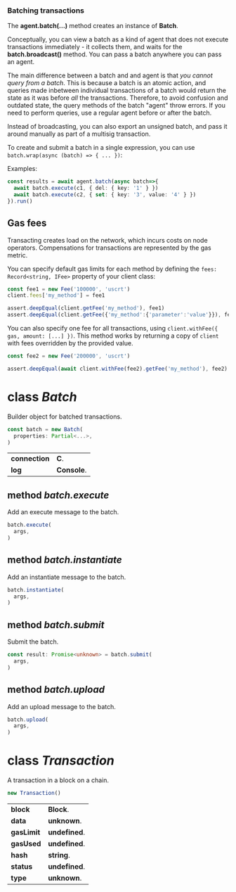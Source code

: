 ### Batching transactions

The **agent.batch(...)** method creates an instance of **Batch**.

Conceptually, you can view a batch as a kind of agent that does not execute transactions
immediately - it collects them, and waits for the **batch.broadcast()** method. You can
pass a batch anywhere you can pass an agent.

The main difference between a batch and and agent is that *you cannot query from a batch*.
This is because a batch is an atomic action, and queries made inbetween individual transactions
of a batch would return the state as it was before *all* the transactions. Therefore, to avoid
confusion and outdated state, the query methods of the batch "agent" throw errors.
If you need to perform queries, use a regular agent before or after the batch.

Instead of broadcasting, you can also export an unsigned batch, and pass it around manually
as part of a multisig transaction.

To create and submit a batch in a single expression,
you can use `batch.wrap(async (batch) => { ... })`:

Examples:

```typescript
const results = await agent.batch(async batch=>{
  await batch.execute(c1, { del: { key: '1' } })
  await batch.execute(c2, { set: { key: '3', value: '4' } })
}).run()
```

## Gas fees

Transacting creates load on the network, which incurs costs on node operators.
Compensations for transactions are represented by the gas metric.

You can specify default gas limits for each method by defining the `fees: Record<string, IFee>`
property of your client class:

```typescript
const fee1 = new Fee('100000', 'uscrt')
client.fees['my_method'] = fee1

assert.deepEqual(client.getFee('my_method'), fee1)
assert.deepEqual(client.getFee({'my_method':{'parameter':'value'}}), fee1)
```

You can also specify one fee for all transactions, using `client.withFee({ gas, amount: [...] })`.
This method works by returning a copy of `client` with fees overridden by the provided value.

```typescript
const fee2 = new Fee('200000', 'uscrt')

assert.deepEqual(await client.withFee(fee2).getFee('my_method'), fee2)
```

<!-- @hackbg/docs: begin -->

# class *Batch*
Builder object for batched transactions.

```typescript
const batch = new Batch(
  properties: Partial<...>,
)
```

<table><tbody>
<tr><td valign="top">
<strong>connection</strong></td>
<td><strong>C</strong>. </td></tr>
<tr><td valign="top">
<strong>log</strong></td>
<td><strong>Console</strong>. </td></tr></tbody></table>

## method *batch.execute*
Add an execute message to the batch.
```typescript
batch.execute(
  args,
)
```

## method *batch.instantiate*
Add an instantiate message to the batch.
```typescript
batch.instantiate(
  args,
)
```

## method *batch.submit*
Submit the batch.
```typescript
const result: Promise<unknown> = batch.submit(
  args,
)
```

## method *batch.upload*
Add an upload message to the batch.
```typescript
batch.upload(
  args,
)
```

# class *Transaction*
A transaction in a block on a chain.

```typescript
new Transaction()
```

<table><tbody>
<tr><td valign="top">
<strong>block</strong></td>
<td><strong>Block</strong>. </td></tr>
<tr><td valign="top">
<strong>data</strong></td>
<td><strong>unknown</strong>. </td></tr>
<tr><td valign="top">
<strong>gasLimit</strong></td>
<td><strong>undefined</strong>. </td></tr>
<tr><td valign="top">
<strong>gasUsed</strong></td>
<td><strong>undefined</strong>. </td></tr>
<tr><td valign="top">
<strong>hash</strong></td>
<td><strong>string</strong>. </td></tr>
<tr><td valign="top">
<strong>status</strong></td>
<td><strong>undefined</strong>. </td></tr>
<tr><td valign="top">
<strong>type</strong></td>
<td><strong>unknown</strong>. </td></tr></tbody></table>
<!-- @hackbg/docs: end -->
